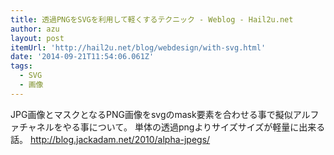 ```yaml
---
title: 透過PNGをSVGを利用して軽くするテクニック - Weblog - Hail2u.net
author: azu
layout: post
itemUrl: 'http://hail2u.net/blog/webdesign/with-svg.html'
date: '2014-09-21T11:54:06.061Z'
tags:
  - SVG
  - 画像
---
```

JPG画像とマスクとなるPNG画像をsvgのmask要素を合わせる事で擬似アルファチャネルをやる事について。
単体の透過pngよりサイズサイズが軽量に出来る話。
http://blog.jackadam.net/2010/alpha-jpegs/
